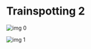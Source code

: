 # Trainspotting 2

![img 0](https://i.imgur.com/tKJy6yG.jpg)

![img 1](https://i.imgur.com/lK83EF1.png)

